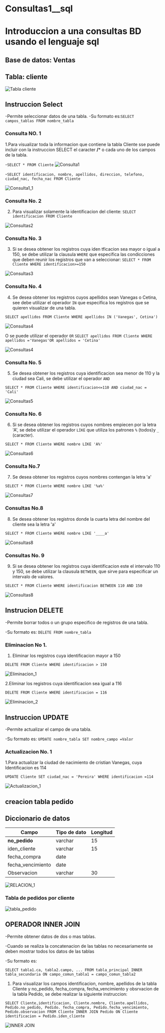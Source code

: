 # Consultas1__sql
# Introduccion a una consultas BD usando el lenguaje sql

## Base de datos: Ventas
## Tabla: cliente

![Tabla cliente](/img/tabla_cliente.png)

## Instruccion Select
-Permite seleccionar datos de una tabla.
-Su formato es:`SELECT campos_tablas FROM nombre_tabla`

### Consulta NO. 1
1.Para visualizar toda la informacion que contiene la tabla Cliente sse puede incluir con la instruccion SELECT el caracter **/*** o cada uno de los campos de la tabla.

-`SELECT * FROM Cliente`
![Consulta1](/img/consulta_1.png)

-`SELECT identificacion, nombre, apellidos, direccion, telefono, ciudad_nac, fecha_nac FROM Cliente`

![Consulta1_1](/img/consulta_2.png)

### Consulta No. 2

2. Para visualizar solamente la identificacion del cliente: `SELECT identificacion FROM Cliente`

![Consultas2](/img/Consultas_3.png)

### Consulta No. 3

3. Si se desea obtener los registros cuya iden tficacion sea mayor o igual a 150, se debe utilizar la clausula `WHERE` que especifica las condicciones que deben reunir los registros que van a seleccionar: `SELECT * FROM Cliente WHERE identificacion>=150`

![Consultas3](/img/Consultas_4.png)


### Consulta No. 4

4. Se desea obtener los registros cuyos apellidos sean Vanegas o Cetina, see debe utilizar el operador `IN` que especifica los registros que se quieren visualizar de una tabla.

`SELECT apellidos FROM Cliente WHERE apellidos IN ('Vanegas', Cetina')`

![Consultas4](/img/consultas_5.png)

O se puede utilizar el operador `OR`
`SELECT apellidos FROM Cliente WHERE apellidos ='Vanegas'OR apellidos = 'Cetina'`

![Consultas4](/img/Consultas_6.png)

### Consulta No. 5

5. Se desea obtener los registros cuya identificacion sea menor de 110 y la ciudad sea  Cali, se debe utilizar el operador `AND`

`SELECT * FROM Cliente WHERE identificacion<=110 AND ciudad_nac = 'Cali'`

![Consultas5](/img/consultas_7.png)

### Consulta No. 6

6. Si se desea obtener los registros cuyos nombres empiecen por la letra 'A', se debe utilizar el operador `LIKE` que utiliza los patrones `%` (todos)y `_` (caracter).

`SELECT * FROM Cliente WHERE nombre LIKE 'A%'`

![Consultas6](/img/consulta_8.png)

### Consulta No.7

7. Se desea obtener los registros cuyos nombres contengan la letra 'a'

`SELECT * FROM Cliente WHERE nombre LIKE '%a%'`


![Consultas7](/img/consultas_9.png)

### Consultas No.8

8. Se desea obtener los registros donde la cuarta letra del nombre del cliente sea la letra 'a'

`SELECT * FROM Cliente WHERE nombre LIKE '____a'`

![Consultas8](/img/Consultas_10.png)

### Consultas No. 9

9. Si se desea obtener los registros cuya identificacion este el intervalo 110 y 150, se debe utilizar la clausula `BETWEEN`, que sirve para especificar un intervalo de valores. 

`SELECT * FROM Cliente WHERE identificacion BETWEEN 110 AND 150`

![Consultas8](/img/consultas_11.png)


## Instrucion DELETE
-Permite borrar todos o un grupo especifico de registros de una tabla.

-Su formato es: `DELETE FROM nombre_tabla`

### Eliminacion No 1.

1. Eliminar los registros cuya identificacion mayor a 150

`DELETE FROM Cliente WHERE identificacion > 150`

![Eliminacion_1](/img/eliminacion_1.png)

2.Eliminar los registros cuya identificacion sea igual a 116

`DELETE FROM Cliente WHERE identificacion = 116`

![Eliminacion_2](/img/eliminacion_2.png)


## Instruccion UPDATE 

-Permite actualizar el campo de una tabla.

-Su formato es: `UPDATE nombre_tabla SET nombre_campo =Valor`

### Actualizacion No. 1

1.Para actualizar la ciudad de nacimiento de cristian Vanegas, cuya Identificacion es 114

`UPDATE Cliente SET ciudad_nac = 'Pereira' WHERE identificacion =114`

![Actualizacion_1](/img/Actualizacion_1.png)

## creacion tabla pedido

## Diccionario de datos

|Campo|Tipo de dato|Longitud|
|-----|------------|--------|
|**no_pedido**|varchar|15|
|iden_cliente|varchar|15|
|fecha_compra|date||
|fecha_vencimiento|date||
|Observacion|varchar|30|

![RELACION_1](/img/relacion_1.png)

### Tabla de pedidos por cliente 

![tabla_pedido](/img/tabla_pedidos.png)


## OPERADOR INNER JOIN 

-Permite obtener datos de dos o mas tablas.

-Cuando se realiza la concatenacion de las tablas no necesariamente se deben mostrar todos los datos de las tablas

-Su formato es:

`SELECT tabla1.ca, tabla2.campo, ... FROM tabla_principal INNER tabla_secundaria ON campo_comun_tabla1 = campo_comun_tabla2`

1. Para visualizar los campos identificacion, nombre, apellidos de la tabla Cliente y no_pedido, fecha_compra, fecha_vencimiento y obsrvacion de la tabla Pedido, se debe realizar la siguiente instruccion:

`SELECT Cliente,identificacion, Cliente.nombre, Cliente.apellidos, Pedido.no_pedido, Pedido. fecha_compra, Pedido.fecha_vencimiento, Pedido.observacion FROM Cliente INNER JOIN Pedido ON Cliente identificacion = Pedido.iden_cliente`

![INNER JOIN](/img/inner1.png)

